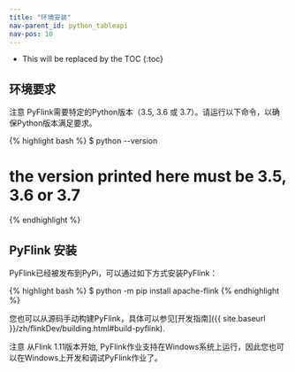 ```yaml
---
title: "环境安装"
nav-parent_id: python_tableapi
nav-pos: 10
---
```

<!--
Licensed to the Apache Software Foundation (ASF) under one
or more contributor license agreements.  See the NOTICE file
distributed with this work for additional information
regarding copyright ownership.  The ASF licenses this file
to you under the Apache License, Version 2.0 (the
"License"); you may not use this file except in compliance
with the License.  You may obtain a copy of the License at

  http://www.apache.org/licenses/LICENSE-2.0

Unless required by applicable law or agreed to in writing,
software distributed under the License is distributed on an
"AS IS" BASIS, WITHOUT WARRANTIES OR CONDITIONS OF ANY
KIND, either express or implied.  See the License for the
specific language governing permissions and limitations
under the License.
-->

* This will be replaced by the TOC
{:toc}

## 环境要求
<span class="label label-info">注意</span> PyFlink需要特定的Python版本（3.5, 3.6 或 3.7）。请运行以下命令，以确保Python版本满足要求。

{% highlight bash %}
$ python --version
# the version printed here must be 3.5, 3.6 or 3.7
{% endhighlight %}

## PyFlink 安装

PyFlink已经被发布到PyPi，可以通过如下方式安装PyFlink：

{% highlight bash %}
$ python -m pip install apache-flink
{% endhighlight %}

您也可以从源码手动构建PyFlink，具体可以参见[开发指南]({{ site.baseurl }}/zh/flinkDev/building.html#build-pyflink).

<span class="label label-info">注意</span> 从Flink 1.11版本开始, PyFlink作业支持在Windows系统上运行，因此您也可以在Windows上开发和调试PyFlink作业了。

